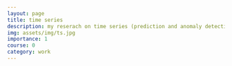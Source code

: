 ```yaml
---
layout: page
title: time series 
description: my reserach on time series (prediction and anomaly detection) will be placed here
img: assets/img/ts.jpg
importance: 1
course: 0
category: work
---
```









  
